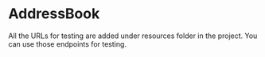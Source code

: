 # AddressBook
All the URLs for testing are added under resources folder in the project. 
You can use those endpoints for testing.
